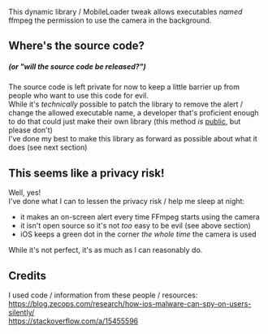 This dynamic library / MobileLoader tweak allows executables *named* ffmpeg the permission to use the camera in the background.

## Where's the source code?
#####  (or "will the source code be released?")
The source code is left private for now to keep a little barrier up from people who want to use this code for evil. \
While it's *technically* possible to patch the library to remove the alert / change the allowed executable name, a developer that's proficient enough to do that could just make their own library (this method *is* [public](https://blog.zecops.com/research/how-ios-malware-can-spy-on-users-silently/), but please don't) \
I've done my best to make this library as forward as possible about what it does (see next section)

## This seems like a privacy risk!
Well, yes! \
I've done what I can to lessen the privacy risk / help me sleep at night:
 - it makes an on-screen alert every time FFmpeg starts using the camera
 - it isn't open source so it's not *too* easy to be evil (see above section)
 - iOS keeps a green dot in the corner *the whole time* the camera is used

While it's not perfect, it's as much as I can reasonably do.

## Credits
I used code / information from these people / resources: \
https://blog.zecops.com/research/how-ios-malware-can-spy-on-users-silently/ \
https://stackoverflow.com/a/15455596
